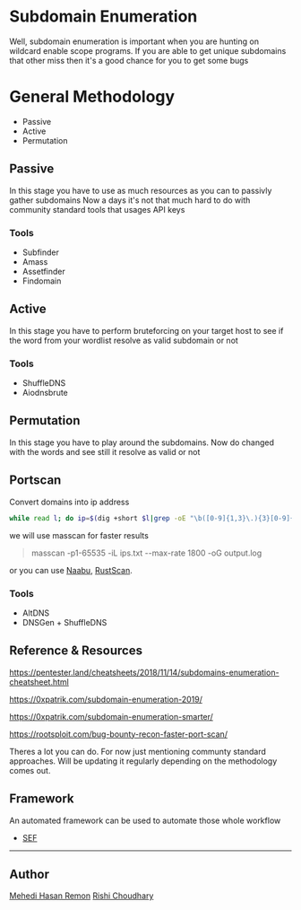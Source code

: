 # Subdomain Enumeration 
Well, subdomain enumeration is important when you are hunting on wildcard enable scope programs. 
If you are able to get unique subdomains that other miss then it's a good chance for you to get some bugs

# General Methodology
* Passive
* Active
* Permutation

## Passive
In this stage you have to use as much resources as you can to passivly gather subdomains
Now a days it's not that much hard to do with community standard tools that usages API keys

### Tools

* Subfinder
* Amass
* Assetfinder
* Findomain

## Active
In this stage you have to perform bruteforcing on your target host to see if the word from your wordlist resolve as valid subdomain or not

### Tools

* ShuffleDNS
* Aiodnsbrute

## Permutation
In this stage you have to play around the subdomains. Now do changed with the words and see still it resolve as valid or not

## Portscan
Convert domains into ip address
```bash
while read l; do ip=$(dig +short $l|grep -oE "\b([0-9]{1,3}\.){3}[0-9]{1,3}\b"|head -1);echo "[+] '$l' => $ip";echo $ip >> ips.txt;done < domains.txt

```

we will use masscan for faster results

>masscan -p1-65535 -iL ips.txt --max-rate 1800 -oG output.log

or you can use [Naabu](https://github.com/projectdiscovery/naabu), [RustScan](https://github.com/RustScan/RustScan/).

### Tools

* AltDNS
* DNSGen + ShuffleDNS

## Reference & Resources

https://pentester.land/cheatsheets/2018/11/14/subdomains-enumeration-cheatsheet.html

https://0xpatrik.com/subdomain-enumeration-2019/

https://0xpatrik.com/subdomain-enumeration-smarter/

https://rootsploit.com/bug-bounty-recon-faster-port-scan/

Theres a lot you can do. For now just mentioning communty standard approaches. Will be updating it regularly depending on the methodology comes out. 

## Framework
An automated framework can be used to automate those whole workflow

* [SEF](https://github.com/remonsec/SEF)
___
## Author
[Mehedi Hasan Remon](https://twitter.com/remonsec)
[Rishi Choudhary](https://twitter.com/0xRyuk)
